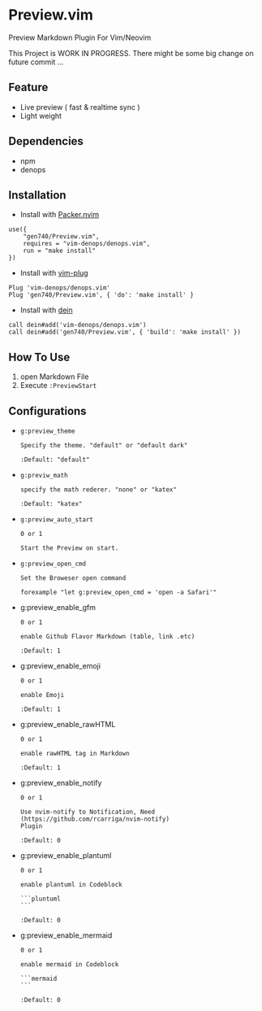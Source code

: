 # Preview.vim

Preview Markdown Plugin For Vim/Neovim

This Project is WORK IN PROGRESS.
There might be some big change on future commit ...

## Feature

- Live preview ( fast & realtime sync )
- Light weight

## Dependencies

- npm
- denops

## Installation

- Install with [Packer.nvim](https://github.com/wbthomason/packer.nvim)

```
use({
    "gen740/Preview.vim",
    requires = "vim-denops/denops.vim",
    run = "make install"
})
```

- Install with [vim-plug](https://github.com/junegunn/vim-plug)

```
Plug 'vim-denops/denops.vim'
Plug 'gen740/Preview.vim', { 'do': 'make install' }
```

- Install with [dein](https://github.com/Shougo/dein.vim)

```
call dein#add('vim-denops/denops.vim')
call dein#add('gen740/Preview.vim', { 'build': 'make install' })
```

## How To Use

1. open Markdown File
1. Execute `:PreviewStart`

## Configurations

- `g:preview_theme`

      Specify the theme. "default" or "default dark"

      :Default: "default"

- `g:previw_math`

      specify the math rederer. "none" or "katex"

      :Default: "katex"

- `g:preview_auto_start`

      0 or 1

      Start the Preview on start.

- `g:preview_open_cmd`

      Set the Broweser open command

      forexample "let g:preview_open_cmd = 'open -a Safari'"

- g:preview_enable_gfm

      0 or 1

      enable Github Flavor Markdown (table, link .etc)

      :Default: 1

- g:preview_enable_emoji

      0 or 1

      enable Emoji

      :Default: 1

- g:preview_enable_rawHTML 

      0 or 1

      enable rawHTML tag in Markdown

      :Default: 1

- g:preview_enable_notify

      0 or 1

      Use nvim-notify to Notification, Need (https://github.com/rcarriga/nvim-notify)
      Plugin

      :Default: 0

- g:preview_enable_plantuml

      0 or 1

      enable plantuml in Codeblock

      ```pluntuml
      ```

      :Default: 0

- g:preview_enable_mermaid

      0 or 1

      enable mermaid in Codeblock

      ```mermaid
      ```

      :Default: 0
